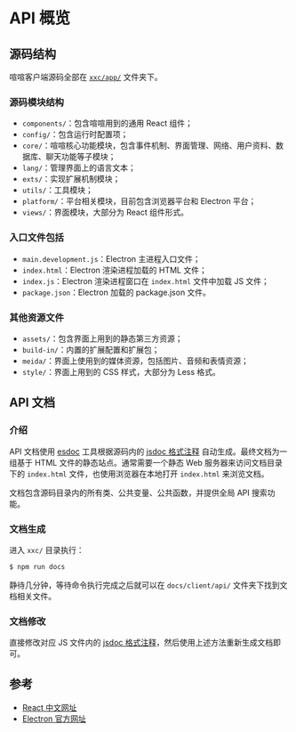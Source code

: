 # API 概览

## 源码结构

喧喧客户端源码全部在 [`xxc/app/`](https://github.com/easysoft/xuanxuan/tree/master/xxc/app) 文件夹下。


### 源码模块结构

* `components/`：包含喧喧用到的通用 React 组件；
* `config/`：包含运行时配置项；
* `core/`：喧喧核心功能模块，包含事件机制、界面管理、网络、用户资料、数据库、聊天功能等子模块；
* `lang/`：管理界面上的语言文本；
* `exts/`：实现扩展机制模块；
* `utils/`：工具模块；
* `platform/`：平台相关模块，目前包含浏览器平台和 Electron 平台；
* `views/`：界面模块，大部分为 React 组件形式。

### 入口文件包括

* `main.development.js`：Electron 主进程入口文件；
* `index.html`：Electron 渲染进程加载的 HTML 文件；
* `index.js`：Electron 渲染进程窗口在 `index.html` 文件中加载 JS 文件；
* `package.json`：Electron 加载的 package.json 文件。

### 其他资源文件

* `assets/`：包含界面上用到的静态第三方资源；
* `build-in/`：内置的扩展配置和扩展包；
* `meida/`：界面上使用到的媒体资源，包括图片、音频和表情资源；
* `style/`：界面上用到的 CSS 样式，大部分为 Less 格式。

## API 文档

### 介绍

API 文档使用 [esdoc](https://esdoc.org/) 工具根据源码内的 [jsdoc 格式注释](http://usejsdoc.org/) 自动生成。最终文档为一组基于 HTML 文件的静态站点。通常需要一个静态 Web 服务器来访问文档目录下的 `index.html` 文件，也使用浏览器在本地打开 `index.html` 来浏览文档。

文档包含源码目录内的所有类、公共变量、公共函数，并提供全局 API 搜索功能。

### 文档生成

进入 `xxc/` 目录执行：

```bash
$ npm run docs
```

静待几分钟，等待命令执行完成之后就可以在 `docs/client/api/` 文件夹下找到文档相关文件。

### 文档修改

直接修改对应 JS 文件内的 [jsdoc 格式注释](http://usejsdoc.org/)，然后使用上述方法重新生成文档即可。

## 参考

* [React 中文网址](https://react.docschina.org/)
* [Electron 官方网址](https://electronjs.org/)